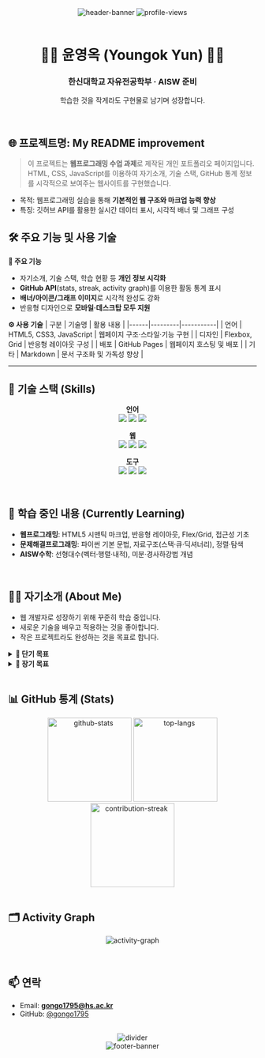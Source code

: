 <!-- ========================= HEADER ========================= -->
<div align="center">

  <!-- 제목 배너 -->
  <img src="https://capsule-render.vercel.app/api?type=slice&color=0:4682B4,100:AFEEEE&height=200&section=header&text=안녕하세요!👋&fontSize=70&animation=fadeIn" alt="header-banner" />

  <!-- 조회수 -->
  <img src="https://komarev.com/ghpvc/?username=gongo1795&label=Profile%20views&color=0ca4a5&style=flat" alt="profile-views" />
</div>

<br>

<!-- ========================= 이름/소개 ========================= -->
<div align="center">
  
# 👩‍💻 윤영옥 (Youngok Yun) 👩‍💻
### 한신대학교 자유전공학부 · AISW 준비

학습한 것을 작게라도 구현물로 남기며 성장합니다.

</div>

<br>

<!-- ========================= ① 프로젝트 제목 및 목적 ========================= -->
## 🌐 프로젝트명: My README improvement

> 이 프로젝트는 **웹프로그래밍 수업 과제**로 제작된 개인 포트폴리오 페이지입니다.  
> HTML, CSS, JavaScript를 이용하여 자기소개, 기술 스택, GitHub 통계 정보를 시각적으로 보여주는 웹사이트를 구현했습니다.

- 목적: 웹프로그래밍 실습을 통해 **기본적인 웹 구조와 마크업 능력 향상**  
- 특징: 깃허브 API를 활용한 실시간 데이터 표시, 시각적 배너 및 그래프 구성  



<!-- ========================= ② 주요 기능 및 사용 기술 ========================= -->
## 🛠 주요 기능 및 사용 기술

**🧩 주요 기능**
- 자기소개, 기술 스택, 학습 현황 등 **개인 정보 시각화**
- **GitHub API**(stats, streak, activity graph)를 이용한 활동 통계 표시
- **배너/아이콘/그래프 이미지**로 시각적 완성도 강화
- 반응형 디자인으로 **모바일·데스크탑 모두 지원**

**⚙️ 사용 기술**
| 구분 | 기술명 | 활용 내용 |
|------|---------|-----------|
| 언어 | HTML5, CSS3, JavaScript | 웹페이지 구조·스타일·기능 구현 |
| 디자인 | Flexbox, Grid | 반응형 레이아웃 구성 |
| 배포 | GitHub Pages | 웹페이지 호스팅 및 배포 |
| 기타 | Markdown | 문서 구조화 및 가독성 향상 |

---

<!-- ========================= 기술 스택 ========================= -->
## 🚀 기술 스택 (Skills)
<div align="center">

**언어**  
<img src="https://img.shields.io/badge/Python-3776AB?style=for-the-badge&logo=python&logoColor=white">
<img src="https://img.shields.io/badge/Java-007396?style=for-the-badge&logo=openjdk&logoColor=white">
<img src="https://img.shields.io/badge/C-A8B9CC?style=for-the-badge&logo=c&logoColor=white">

**웹**  
<img src="https://img.shields.io/badge/HTML5-E34F26?style=for-the-badge&logo=html5&logoColor=white">
<img src="https://img.shields.io/badge/CSS3-1572B6?style=for-the-badge&logo=css3&logoColor=white">
<img src="https://img.shields.io/badge/JavaScript-323330?style=for-the-badge&logo=javascript&logoColor=F7DF1E">

**도구**  
<img src="https://img.shields.io/badge/Git-F05032?style=for-the-badge&logo=git&logoColor=white">
<img src="https://img.shields.io/badge/GitHub-000000?style=for-the-badge&logo=github&logoColor=white">
<img src="https://img.shields.io/badge/VSCode-007ACC?style=for-the-badge&logo=visualstudiocode&logoColor=white">

</div>

<br>

<!-- ========================= 학습 중인 내용 ========================= -->
## 🌱 학습 중인 내용 (Currently Learning)
- **웹프로그래밍**: HTML5 시맨틱 마크업, 반응형 레이아웃, Flex/Grid, 접근성 기초
- **문제해결프로그래밍**: 파이썬 기본 문법, 자료구조(스택·큐·딕셔너리), 정렬·탐색
- **AISW수학**: 선형대수(벡터·행렬·내적), 미분·경사하강법 개념

<br>

<!-- ========================= 자기소개 ========================= -->
## 👨‍💻 자기소개 (About Me)
- 웹 개발자로 성장하기 위해 꾸준히 학습 중입니다.
- 새로운 기술을 배우고 적용하는 것을 좋아합니다.
- 작은 프로젝트라도 완성하는 것을 목표로 합니다.

<details>
  <summary><b>🎯 단기 목표</b></summary>

- 주 3회 커밋  
- 매주 1개 이슈/PR 정리  
- 한 달에 1번 책 읽기  

</details>

<details>
  <summary><b>🎯 장기 목표</b></summary>

- 컴퓨터 활용 능력 1급  
- 정보 처리 기사  
- 토익 800점 이상  

</details>

<br>

<!-- ========================= GitHub 통계 ========================= -->
## 📊 GitHub 통계 (Stats)
<div align="center">

<img src="https://github-readme-stats.vercel.app/api?username=gongo1795&show_icons=true&theme=default&rank_icon=percentile" height="170" alt="github-stats" />
<img src="https://github-readme-stats.vercel.app/api/top-langs/?username=gongo1795&layout=compact" height="170" alt="top-langs" />
<br/>
<img src="https://streak-stats.demolab.com?user=gongo1795" height="170" alt="contribution-streak" />

</div>

<br>

<!-- ========================= Activity Graph ========================= -->
## 🗂️ Activity Graph
<p align="center">
  <img src="https://github-readme-activity-graph.vercel.app/graph?username=gongo1795&area=true&hide_border=true" alt="activity-graph" />
</p>

<br>

<!-- ========================= 연락 ========================= -->
## 📫 연락
- Email: **gongo1795@hs.ac.kr**  
- GitHub: [@gongo1795](https://github.com/gongo1795)

<br>

<!-- ========================= Footer ========================= -->
<div align="center">
  <img src="https://capsule-render.vercel.app/api?type=rect&color=AFEEEE&height=2&section=footer" alt="divider" />
  <br>
  <img src="https://capsule-render.vercel.app/api?type=slice&color=0:4682B4,100:AFEEEE&height=100&section=footer" alt="footer-banner" />
</div>
